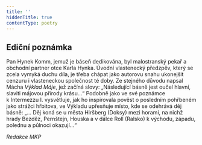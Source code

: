 ```yaml
---
title: ''
hiddenTitle: true
contentType: poetry
---
```


## Ediční poznámka

Pan Hynek Komm, jemuž je báseň dedikována, byl malostranský pekař a obchodní partner otce Karla Hynka. Úvodní vlastenecký předzpěv, který se zcela vymyká duchu díla, je třeba chápat jako autorovu snahu ukonejšit cenzuru i vlasteneckou společnost té doby. Ze stejného důvodu napsal Mácha _Výklad Máje_, jež začíná slovy: „Následující básně jest oučel hlavní, slaviti májovou přírody krásu…“ Podobně jako ve své poznámce k Intermezzu I. vysvětluje, jak ho inspirovala pověst o posledním pohřbeném jako strážci hřbitova, ve Výkladu upřesňuje místo, kde se odehrává děj básně: „… Děj koná se u města Hiršberg (Doksy) mezi horami, na nichž hrady Bezděz, Pernštejn, Houska a v dálce Roll (Ralsko) k východu, západu, polednu a půlnoci okazují…“

  

_Redakce MKP_
